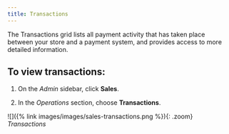 ```yaml
---
title: Transactions
---
```


The Transactions grid lists all payment activity that has taken place between your store and a payment system, and provides access to more detailed information.

## To view transactions:

1. On the _Admin_ sidebar, click **Sales**.

1. In the _Operations_ section, choose **Transactions**.

![]({% link images/images/sales-transactions.png %}){: .zoom}
_Transactions_
